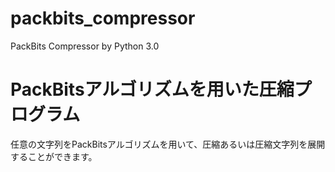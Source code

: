 # packbits_compressor
PackBits Compressor by Python 3.0

# PackBitsアルゴリズムを用いた圧縮プログラム
任意の文字列をPackBitsアルゴリズムを用いて、圧縮あるいは圧縮文字列を展開することができます。

